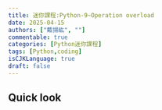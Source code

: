 ```yaml
---
title: 迷你課程:Python-9~Operation overload
date: 2025-04-15
authors: ["戴揚紘", ""]
commentable: true
categories: [Python迷你課程]
tags: [Python,coding]
isCJKLanguage: true
draft: false
---
```

<!--more-->
## Quick look